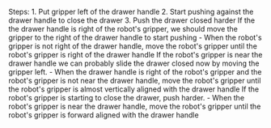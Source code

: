 

Steps:  1. Put gripper left of the drawer handle  2. Start pushing against the drawer handle to close the drawer  3. Push the drawer closed harder
    If the the drawer handle is right of the robot's gripper, we should move the gripper to the right of the drawer handle to start pushing
    - When the robot's gripper is not right of the drawer handle, move the robot's gripper until the robot's gripper is right of the drawer handle
    If the robot's gripper is near the drawer handle we can probably slide the drawer closed now by moving the gripper left.
    - When the drawer handle is right of the robot's gripper and the robot's gripper is not near the drawer handle, move the robot's gripper until the robot's gripper is almost vertically aligned with the drawer handle
    If the robot's gripper is starting to close the drawer, push harder.
    - When the robot's gripper is near the drawer handle, move the robot's gripper until the robot's gripper is forward aligned with the drawer handle